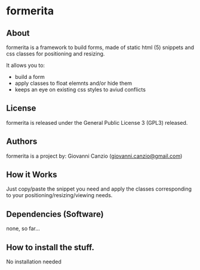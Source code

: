 # formerita

## About
formerita is a framework to build forms, made of static html (5) snippets and css classes for positioning and resizing.

It allows you to:

* build a form
* apply classes to float elemnts and/or hide them
* keeps an eye on existing css styles to aviud conflicts

## License
formerita is released under the General Public License 3 (GPL3) released.

## Authors
formerita is a project by:
Giovanni Canzio (giovanni.canzio@gmail.com)

## How it Works
Just copy/paste the snippet you need and apply the classes corresponding to your positioning/resizing/viewing needs.



## Dependencies (Software)
none, so far...


## How to install the stuff. 
No installation needed